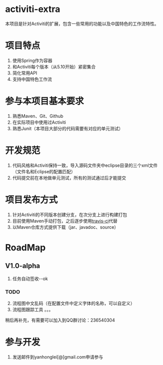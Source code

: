 activiti-extra
==============

本项目是针对Activiti的扩展，包含一些常用的功能以及中国特色的工作流特性。

项目特点
=======

1. 使用Spring作为容器
2. 和Activiti每个版本（从5.10开始）紧密集合
3. 简化常用API
4. 支持中国特色工作流

参与本项目基本要求
=================

1. 熟悉Maven、Git、Github
2. 在实际项目中使用过Activiti
3. 熟悉Junit（本项目大部分的代码需要有对应的单元测试）

开发规范
======

1. 代码风格和Activiti保持一致，导入源码文件夹中eclipse目录的三个xml文件（文件名和Eclipse的配置匹配）
2. 代码提交前在本地做单元测试，所有的测试通过后才能提交


项目发布方式
============

1. 针对Activiti的不同版本创建分支，在次分支上进行构建打包
2. 目前使用Maven手动打包，之后逐步使用[travis-ci](http://travis-ci.org)代替
3. 以Maven仓库方式提供下载（jar、javadoc、source）

RoadMap
=======

## V1.0-alpha

1. 任务自动签收--ok

### TODO 

2. 流程图中文乱码（在配置文件中定义字体的名称，可以自定义）
3. 流程图跟踪工具
。。。

  稍后再补充，有需要可以加入到QQ群讨论：236540304

参与开发
========

1. 发送邮件到yanhonglei[@]gmail.com申请参与